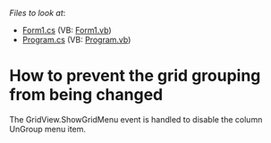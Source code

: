 <!-- default file list -->
*Files to look at*:

* [Form1.cs](./CS/WindowsApplication218/Form1.cs) (VB: [Form1.vb](./VB/WindowsApplication218/Form1.vb))
* [Program.cs](./CS/WindowsApplication218/Program.cs) (VB: [Program.vb](./VB/WindowsApplication218/Program.vb))
<!-- default file list end -->
# How to prevent the grid grouping from being changed


<p>The GridView.ShowGridMenu event is handled to disable the column UnGroup menu item.</p>

<br/>


